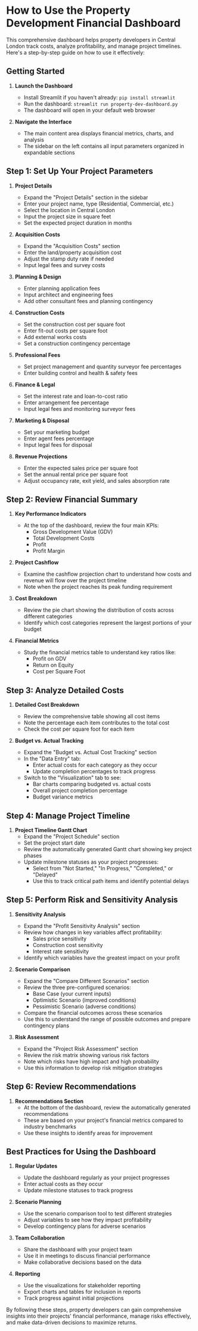 # How to Use the Property Development Financial Dashboard

This comprehensive dashboard helps property developers in Central London track costs, analyze profitability, and manage project timelines. Here's a step-by-step guide on how to use it effectively:

## Getting Started

1. **Launch the Dashboard**
   - Install Streamlit if you haven't already: `pip install streamlit`
   - Run the dashboard: `streamlit run property-dev-dashboard.py`
   - The dashboard will open in your default web browser

2. **Navigate the Interface**
   - The main content area displays financial metrics, charts, and analysis
   - The sidebar on the left contains all input parameters organized in expandable sections

## Step 1: Set Up Your Project Parameters

1. **Project Details**
   - Expand the "Project Details" section in the sidebar
   - Enter your project name, type (Residential, Commercial, etc.)
   - Select the location in Central London
   - Input the project size in square feet
   - Set the expected project duration in months

2. **Acquisition Costs**
   - Expand the "Acquisition Costs" section
   - Enter the land/property acquisition cost
   - Adjust the stamp duty rate if needed
   - Input legal fees and survey costs

3. **Planning & Design**
   - Enter planning application fees
   - Input architect and engineering fees
   - Add other consultant fees and planning contingency

4. **Construction Costs**
   - Set the construction cost per square foot
   - Enter fit-out costs per square foot
   - Add external works costs
   - Set a construction contingency percentage

5. **Professional Fees**
   - Set project management and quantity surveyor fee percentages
   - Enter building control and health & safety fees

6. **Finance & Legal**
   - Set the interest rate and loan-to-cost ratio
   - Enter arrangement fee percentage
   - Input legal fees and monitoring surveyor fees

7. **Marketing & Disposal**
   - Set your marketing budget
   - Enter agent fees percentage
   - Input legal fees for disposal

8. **Revenue Projections**
   - Enter the expected sales price per square foot
   - Set the annual rental price per square foot
   - Adjust occupancy rate, exit yield, and sales absorption rate

## Step 2: Review Financial Summary

1. **Key Performance Indicators**
   - At the top of the dashboard, review the four main KPIs:
     - Gross Development Value (GDV)
     - Total Development Costs
     - Profit
     - Profit Margin

2. **Project Cashflow**
   - Examine the cashflow projection chart to understand how costs and revenue will flow over the project timeline
   - Note when the project reaches its peak funding requirement

3. **Cost Breakdown**
   - Review the pie chart showing the distribution of costs across different categories
   - Identify which cost categories represent the largest portions of your budget

4. **Financial Metrics**
   - Study the financial metrics table to understand key ratios like:
     - Profit on GDV
     - Return on Equity
     - Cost per Square Foot

## Step 3: Analyze Detailed Costs

1. **Detailed Cost Breakdown**
   - Review the comprehensive table showing all cost items
   - Note the percentage each item contributes to the total cost
   - Check the cost per square foot for each item

2. **Budget vs. Actual Tracking**
   - Expand the "Budget vs. Actual Cost Tracking" section
   - In the "Data Entry" tab:
     - Enter actual costs for each category as they occur
     - Update completion percentages to track progress
   - Switch to the "Visualization" tab to see:
     - Bar charts comparing budgeted vs. actual costs
     - Overall project completion percentage
     - Budget variance metrics

## Step 4: Manage Project Timeline

1. **Project Timeline Gantt Chart**
   - Expand the "Project Schedule" section
   - Set the project start date
   - Review the automatically generated Gantt chart showing key project phases
   - Update milestone statuses as your project progresses:
     - Select from "Not Started," "In Progress," "Completed," or "Delayed"
     - Use this to track critical path items and identify potential delays

## Step 5: Perform Risk and Sensitivity Analysis

1. **Sensitivity Analysis**
   - Expand the "Profit Sensitivity Analysis" section
   - Review how changes in key variables affect profitability:
     - Sales price sensitivity
     - Construction cost sensitivity
     - Interest rate sensitivity
   - Identify which variables have the greatest impact on your profit

2. **Scenario Comparison**
   - Expand the "Compare Different Scenarios" section
   - Review the three pre-configured scenarios:
     - Base Case (your current inputs)
     - Optimistic Scenario (improved conditions)
     - Pessimistic Scenario (adverse conditions)
   - Compare the financial outcomes across these scenarios
   - Use this to understand the range of possible outcomes and prepare contingency plans

3. **Risk Assessment**
   - Expand the "Project Risk Assessment" section
   - Review the risk matrix showing various risk factors
   - Note which risks have high impact and high probability
   - Use this information to develop risk mitigation strategies

## Step 6: Review Recommendations

1. **Recommendations Section**
   - At the bottom of the dashboard, review the automatically generated recommendations
   - These are based on your project's financial metrics compared to industry benchmarks
   - Use these insights to identify areas for improvement

## Best Practices for Using the Dashboard

1. **Regular Updates**
   - Update the dashboard regularly as your project progresses
   - Enter actual costs as they occur
   - Update milestone statuses to track progress

2. **Scenario Planning**
   - Use the scenario comparison tool to test different strategies
   - Adjust variables to see how they impact profitability
   - Develop contingency plans for adverse scenarios

3. **Team Collaboration**
   - Share the dashboard with your project team
   - Use it in meetings to discuss financial performance
   - Make collaborative decisions based on the data

4. **Reporting**
   - Use the visualizations for stakeholder reporting
   - Export charts and tables for inclusion in reports
   - Track progress against initial projections

By following these steps, property developers can gain comprehensive insights into their projects' financial performance, manage risks effectively, and make data-driven decisions to maximize returns.
